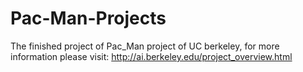 # Pac-Man-Projects

 
 The finished project of Pac_Man project of UC berkeley, for more information please visit: http://ai.berkeley.edu/project_overview.html
